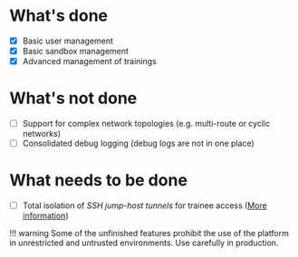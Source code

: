 # What's done 

* [x] Basic user management
* [x] Basic sandbox management
* [x] Advanced management of trainings

# What's not done

* [ ] Support for complex network topologies (e.g. multi-route or cyclic networks)
* [ ] Consolidated debug logging (debug logs are not in one place)

# What needs to be done

* [ ] Total isolation of *SSH jump-host tunnels* for trainee access ([More information](sandboxes/sandbox-ssh-access.md))

!!! warning
    Some of the unfinished features prohibit the use of the platform in unrestricted and untrusted environments. Use carefully in production.

